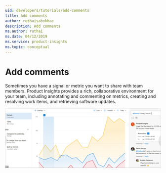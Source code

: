 ```yaml
---
uid: developers/tutorials/add-comments
title: Add comments
author: ruthaisabokhae
description: Add comments
ms.author: ruthai
ms.date: 04/12/2019
ms.service: product-insights
ms.topic: conceptual
---
```

# Add comments

Sometimes you have a signal or metric you want to share with team members. Product Insights provides a rich, collaborative environment for your team, including annotating and commenting on metrics, creating and resolving work items, and retrieving software updates.

![How to add a comment](comments.png "How to add a comment")

